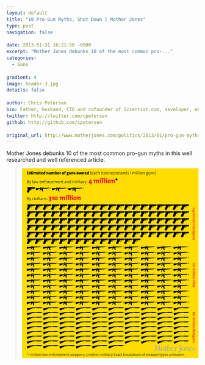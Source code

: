 ```yaml
---
layout: default
title: "10 Pro-Gun Myths, Shot Down | Mother Jones"
type: post
navigation: false

date: 2013-01-31 16:21:50 -0800
excerpt: "Mother Jones debunks 10 of the most common pro-..."
categories:
  - Guns

gradient: 4
image: header-3.jpg
details: false

author: Chris Petersen
bio: Father, husband, CTO and cofounder of Scientist.com, developer, entrepreneur and technologist.
twitter: http://twitter.com/cpetersen
github: http://github.com/cpetersen

original_url: http://www.motherjones.com/politics/2013/01/pro-gun-myths-fact-check
---
```



Mother Jones debunks 10 of the most common pro-gun myths in this well researched and well referenced article.

 >   ![gun ownership](/assets/import/dc1ba15736c967b11e95c9adba4a04c9.jpg)  
